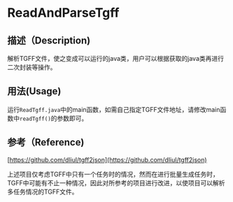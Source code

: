 # ReadAndParseTgff

## 描述（Description)

解析TGFF文件，使之变成可以运行的java类，用户可以根据获取的java类再进行二次封装等操作。

## 用法(Usage)

运行`ReadTgff.java`中的main函数，如需自己指定TGFF文件地址，请修改main函数中`readTgff()`的参数即可。

## 参考（Reference)

[https://github.com/dliul/tgff2json](https://github.com/dliul/tgff2json)

上述项目仅考虑TGFF中只有一个任务时的情况，然而在进行批量生成任务时，TGFF中可能有不止一种情况，因此对所参考的项目进行改进，以使项目可以解析多任务情况的TGFF文件。

